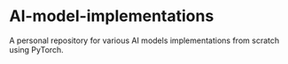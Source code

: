 # AI-model-implementations
A personal repository for various AI models implementations from scratch using PyTorch.

